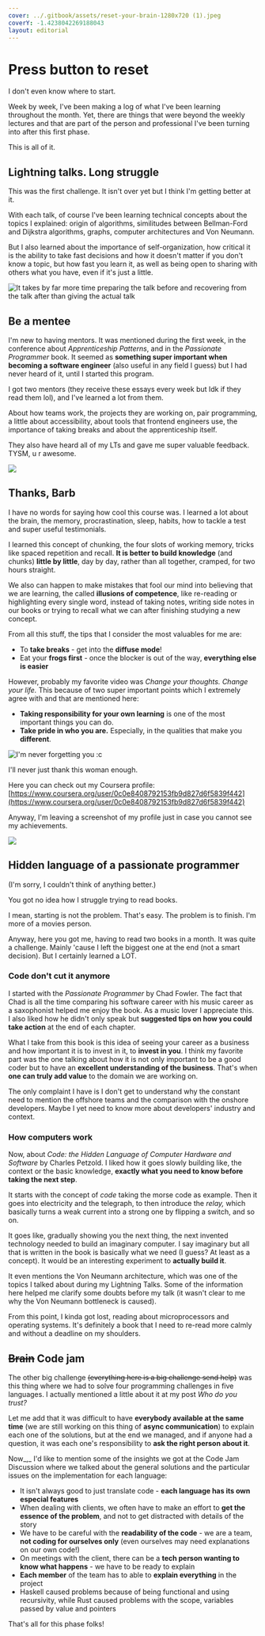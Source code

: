 ```yaml
---
cover: ../.gitbook/assets/reset-your-brain-1280x720 (1).jpeg
coverY: -1.4238042269188043
layout: editorial
---
```


# Press button to reset

I don't even know where to start.

Week by week, I've been making a log of what I've been learning throughout the month. Yet, there are things that were beyond the weekly lectures and that are part of the person and professional I've been turning into after this first phase.

This is all of it.

## Lightning talks. Long struggle <a href="#lightning_talks" id="lightning_talks"></a>

This was the first challenge. It isn't over yet but I think I'm getting better at it.&#x20;

With each talk, of course I've been learning technical concepts about the topics I explained: origin of algorithms, similitudes between Bellman-Ford and Dijkstra algorithms, graphs, computer architectures and Von Neumann.

But I also learned about the importance of self-organization, how critical it is the ability to take fast decisions and how it doesn't matter if you don't know a topic, but how fast you learn it, as well as being open to sharing with others what you have, even if it's just a little.

![It takes by far more time preparing the talk before and recovering from the talk after than giving the actual talk](<../.gitbook/assets/image (8) (1).png>)

## Be a mentee <a href="#mentors" id="mentors"></a>

I'm new to having mentors. It was mentioned during the first week, in the conference about _Apprenticeship Patterns_, and in the _Passionate Programmer_ book. It seemed as **something super important when becoming a software engineer** (also useful in any field I guess) but I had never heard of it, until I started this program.

I got two mentors (they receive these essays every week but Idk if they read them lol), and I've learned a lot from them.

About how teams work, the projects they are working on, pair programming, a little about accessibility, about tools that frontend engineers use, the importance of taking breaks and about the apprenticeship itself.

They also have heard all of my LTs and gave me super valuable feedback. TYSM, u r awesome.

![](<../.gitbook/assets/image (10).png>)

## Thanks, Barb <a href="#learning_to_learn" id="learning_to_learn"></a>

I have no words for saying how cool this course was. I learned a lot about the brain, the memory, procrastination, sleep, habits, how to tackle a test and super useful testimonials.

I learned this concept of chunking, the four slots of working memory, tricks like spaced repetition and recall. **It is better to build knowledge** (and chunks) **little by little**, day by day, rather than all together, cramped, for two hours straight.

We also can happen to make mistakes that fool our mind into believing that we are learning, the called **illusions of competence**, like re-reading or highlighting every single word, instead of taking notes, writing side notes in our books or trying to recall what we can after finishing studying a new concept.

From all this stuff, the tips that I consider the most valuables for me are:

* To **take breaks** - get into the **diffuse mode**!
* Eat your **frogs first** - once the blocker is out of the way, **everything else is easier**

However, probably my favorite video was _Change your thoughts. Change your life._ This because of two super important points which I extremely agree with and that are mentioned here:

* **Taking responsibility for your own learning** is one of the most important things you can do.
* **Take pride in who you are.** Especially, in the qualities that make you **different**.

![I'm never forgetting you :c](<../.gitbook/assets/image (5).png>)

I'll never just thank this woman enough.

Here you can check out my Coursera profile: [https://www.coursera.org/user/0c0e8408792153fb9d827d6f5839f442](https://www.coursera.org/user/0c0e8408792153fb9d827d6f5839f442)

Anyway, I'm leaving a screenshot of my profile just in case you cannot see my achievements.

![](<../.gitbook/assets/image (9).png>)

## Hidden language of a passionate programmer <a href="#books" id="books"></a>

(I'm sorry, I couldn't think of anything better.)

You got no idea how I struggle trying to read books.

I mean, starting is not the problem. That's easy. The problem is to finish. I'm more of a movies person.

Anyway, here you got me, having to read two books in a month. It was quite a challenge. Mainly 'cause I left the biggest one at the end (not a smart decision). But I certainly learned a LOT.

### Code don't cut it anymore <a href="#passionate" id="passionate"></a>

I started with the _Passionate Programmer_ by Chad Fowler. The fact that Chad is all the time comparing his software career with his music career as a saxophonist helped me enjoy the book. As a music lover I appreciate this. I also liked how he didn't only speak but **suggested tips on how you could take action** at the end of each chapter.

What I take from this book is this idea of seeing your career as a business and how important it is to invest in it, to **invest in you**. I think my favorite part was the one talking about how it is not only important to be a good coder but to have an **excellent understanding of the business**. That's when **one can truly add value** to the domain we are working on.

The only complaint I have is I don't get to understand why the constant need to mention the offshore teams and the comparison with the onshore developers. Maybe I yet need to know more about developers' industry and context.

### How computers work <a href="#code" id="code"></a>

Now, about _Code: the Hidden Language of Computer Hardware and Software_ by Charles Petzold. I liked how it goes slowly building like, the context or the basic knowledge, **exactly what you need to know before taking the next step**.

It starts with the concept of _code_ taking the morse code as example. Then it goes into electricity and the telegraph, to then introduce the _relay,_ which basically turns a weak current into a strong one by flipping a switch, and so on.

It goes like, gradually showing you the next thing, the next invented technology needed to build an imaginary computer. I say imaginary but all that is written in the book is basically what we need (I guess? At least as a concept). It would be an interesting experiment to **actually build it**.

It even mentions the Von Neumann architecture, which was one of the topics I talked about during my Lightning Talks. Some of the information here helped me clarify some doubts before my talk (it wasn't clear to me why the Von Neumann bottleneck is caused).

From this point, I kinda got lost, reading about microprocessors and operating systems. It's definitely a book that I need to re-read more calmly and without a deadline on my shoulders.

## ~~Brain~~ Code jam <a href="#code_jam" id="code_jam"></a>

The other big challenge ~~(everything here is a big challenge send help)~~ was this thing where we had to solve four programming challenges in five languages. I actually mentioned a little about it at my post _Who do you trust?_

Let me add that it was difficult to have **everybody available at the same time** (we are still working on this thing of **async communication**) to explain each one of the solutions, but at the end we managed, and if anyone had a question, it was each one's responsibility to **ask the right person about it**.

Now_,_ I'd like to mention some of the insights we got at the Code Jam Discussion where we talked about the general solutions and the particular issues on the implementation for each language:

* It isn't always good to just translate code - **each language has its own especial features**
* When dealing with clients, we often have to make an effort to **get the essence of the problem**, and not to get distracted with details of the story
* We have to be careful with the **readability of the code** - we are a team, **not coding for ourselves only** (even ourselves may need explanations on our own code!)
* On meetings with the client, there can be a **tech person wanting to know what happens** - we have to be ready to explain
* **Each member** of the team has to able to **explain everything** in the project
* Haskell caused problems because of being functional and using recursivity, while Rust caused problems with the scope, variables passed by value and pointers



That's all for this phase folks!




